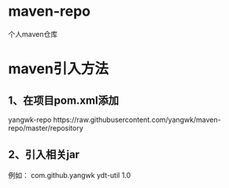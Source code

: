 # maven-repo
个人maven仓库


# maven引入方法
## 1、在项目pom.xml添加
<repositories>
	<repository>
		<id>yangwk-repo</id>
		<url>https://raw.githubusercontent.com/yangwk/maven-repo/master/repository</url>
	</repository>
</repositories>

## 2、引入相关jar
例如：
<dependency>
	<groupId>com.github.yangwk</groupId>
	<artifactId>ydt-util</artifactId>
	<version>1.0</version>
</dependency>


